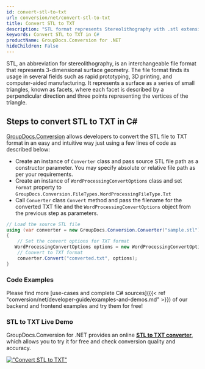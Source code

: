 ```yaml
---
id: convert-stl-to-txt
url: conversion/net/convert-stl-to-txt
title: Convert STL to TXT
description: "STL format represents Stereolithography with .stl extension. Learn how to convert STL to TXT file programmatically in C# language using GroupDocs.Conversion for .NET library."
keywords: Convert STL to TXT in C#
productName: GroupDocs.Conversion for .NET
hideChildren: False
---
```


STL, an abbreviation for stereolithography, is an interchangeable file format that represents 3-dimensional surface geometry. The file format finds its usage in several fields such as rapid prototyping, 3D printing, and computer-aided manufacturing. It represents a surface as a series of small triangles, known as facets, where each facet is described by a perpendicular direction and three points representing the vertices of the triangle.

## Steps to convert STL to TXT in C#

[GroupDocs.Conversion](https://products.groupdocs.com/conversion/net) allows developers to convert the STL file to TXT format in an easy and intuitive way just using a few lines of code as described below:

* Create an instance of `Converter` class and pass source STL file path as a constructor parameter. You may specify absolute or relative file path as per your requirements. 
* Create an instance of `WordProcessingConvertOptions` class and set `Format` property to `GroupDocs.Conversion.FileTypes.WordProcessingFileType.Txt`
* Call `Converter` class `Convert` method and pass the filename for the converted TXT file and the `WordProcessingConvertOptions` object from the previous step as parameters.

```csharp
// Load the source STL file
using (var converter = new GroupDocs.Conversion.Converter("sample.stl"))
{
    // Set the convert options for TXT format
   WordProcessingConvertOptions options = new WordProcessingConvertOptions { Format = GroupDocs.Conversion.FileTypes.WordProcessingFileType.Txt };
    // Convert to TXT format
    converter.Convert("converted.txt", options);
}
```

### Code Examples

Please find more [use-cases and complete C# sources]({{< ref "conversion/net/developer-guide/examples-and-demos.md" >}}) of our backend and frontend examples and try them for free!

### STL to TXT Live Demo

GroupDocs.Conversion for .NET provides an online [**STL to TXT converter**](https://products.groupdocs.app/conversion/stl-to-txt), which allows you to try it for free and check conversion quality and accuracy.

[!["Convert STL to TXT"](conversion/net/images/convert-to-txt/convert-stl-to-txt.png)](https://products.groupdocs.app/conversion/stl-to-txt)